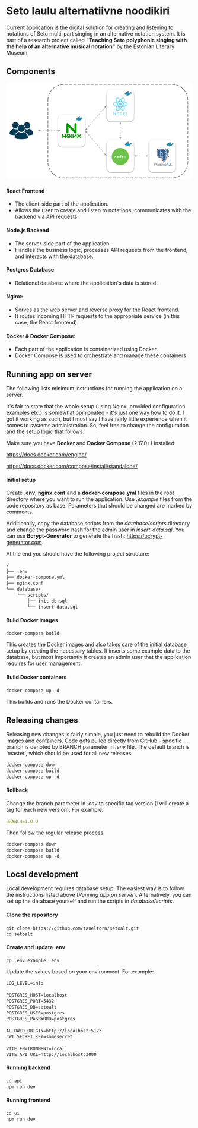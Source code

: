 # Seto laulu alternatiivne noodikiri
Current application is the digital solution for creating and listening to notations of Seto multi-part singing in an alternative notation system. 
It is part of a research project called **"Teaching Seto polyphonic singing with the help of an alternative musical notation"** by the Estonian Literary Museum.


## Components

![alt text](ui/public/architecture.png)

#### React Frontend
- The client-side part of the application.
- Allows the user to create and listen to notations, communicates with the backend via API requests.

#### Node.js Backend
- The server-side part of the application.
- Handles the business logic, processes API requests from the frontend, and interacts with the database.

#### Postgres Database
- Relational database where the application's data is stored.

#### Nginx:
- Serves as the web server and reverse proxy for the React frontend.
- It routes incoming HTTP requests to the appropriate service (in this case, the React frontend).

#### Docker & Docker Compose:
- Each part of the application is containerized using Docker.
- Docker Compose is used to orchestrate and manage these containers.


## Running app on server
The following lists minimum instructions for running the application on a server. 

It's fair to state that the whole setup (using Nginx, provided configuration examples etc.) is somewhat opinionated - it's just one way how to do it. 
I got it working as such, but I must say I have fairly little experience when it comes to systems administration. So, feel free to change the configuration and the setup logic that follows.

Make sure you have **Docker** and **Docker Compose** (2.17.0+) installed:

https://docs.docker.com/engine/

https://docs.docker.com/compose/install/standalone/


#### Initial setup
Create **.env**, **nginx.conf** and a **docker-compose.yml** files in the root directory where you want to run the application. 
Use *.example* files from the code repository as base. Parameters that should be changed are marked by comments.

Additionally, copy the database scripts from the *database/scripts* directory and change the password hash for the admin user in *insert-data.sql*. 
You can use **Bcrypt-Generator** to generate the hash: https://bcrypt-generator.com. 

At the end you should have the following project structure:
```
/
├── .env
├── docker-compose.yml
├── nginx.conf
└── database/
    └── scripts/
        ├── init-db.sql
        └── insert-data.sql
```

#### Build Docker images
```shell
docker-compose build
```
This creates the Docker images and also takes care of the initial database setup by creating the necessary tables. It inserts some example data to the database, 
but most importantly it creates an admin user that the application requires for user management. 

#### Build Docker containers
```shell
docker-compose up -d
```
This builds and runs the Docker containers.

## Releasing changes
Releasing new changes is fairly simple, you just need to rebuild the Docker images and containers. Code gets pulled directly from GitHub - 
specific branch is denoted by BRANCH parameter in *.env* file. The default branch is 'master', which should be used for all new releases.
```shell
docker-compose down
docker-compose build
docker-compose up -d
```

#### Rollback
Change the branch parameter in *.env* to specific tag version (I will create a tag for each new version). For example:
```yaml
BRANCH=1.0.0
```
Then follow the regular release process.
```shell
docker-compose down
docker-compose build
docker-compose up -d
```

## Local development
Local development requires database setup. The easiest way is to follow the instructions listed above (*Running app on server*). Alternatively, you can set up the database yourself and run the scripts in *database/scripts*.

#### Clone the repository
```shell
git clone https://github.com/taneltorn/setoalt.git
cd setoalt
```

#### Create and update .env
```shell
cp .env.example .env
```
Update the values based on your environment. For example:
```
LOG_LEVEL=info

POSTGRES_HOST=localhost
POSTGRES_PORT=5432
POSTGRES_DB=setoalt
POSTGRES_USER=postgres
POSTGRES_PASSWORD=postgres

ALLOWED_ORIGIN=http://localhost:5173
JWT_SECRET_KEY=somesecret

VITE_ENVIRONMENT=local
VITE_API_URL=http://localhost:3000
```


#### Running backend
```shell
cd api
npm run dev
```

#### Running frontend
```shell
cd ui
npm run dev
```